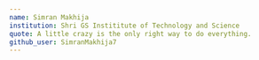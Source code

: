 ```yaml
---
name: Simran Makhija
institution: Shri GS Instititute of Technology and Science
quote: A little crazy is the only right way to do everything.
github_user: SimranMakhija7
---
```

